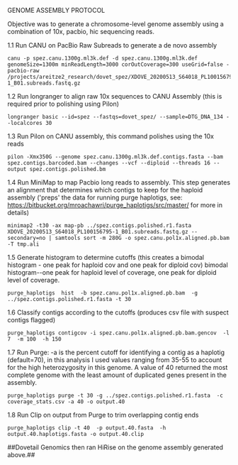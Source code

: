 GENOME ASSEMBLY PROTOCOL

Objective was to generate a chromosome-level genome assembly using a combination of 10x, pacbio, hic sequencing reads. 

1.1 Run CANU on PacBio Raw Subreads to generate a de novo assembly

```
canu -p spez.canu.1300g.ml3k.def -d spez.canu.1300g.ml3k.def genomeSize=1300m minReadLength=3000 corOutCoverage=300 useGrid=false -pacbio-raw /projects/areitze2_research/dovet_spez/XDOVE_20200513_S64018_PL100156795-1_B01.subreads.fastq.gz
```

1.2 Run longranger to align raw 10x sequences to CANU Assembly (this is required prior to polishing using Pilon)

```
longranger basic --id=spez --fastqs=dovet_spez/ --sample=DTG_DNA_134 --localcores 30
```

1.3 Run Pilon on CANU assembly, this command polishes using the 10x reads 

```
pilon -Xmx350G --genome spez.canu.1300g.ml3k.def.contigs.fasta --bam spez.contigs.barcoded.bam --changes --vcf --diploid --threads 16 --output spez.contigs.polished.bm
```

1.4 Run MiniMap to map Pacbio long reads to assembly. This step generates an alignment that determines which contigs to keep for the haploid assembly ('preps' the data for running purge haplotigs, see: https://bitbucket.org/mroachawri/purge_haplotigs/src/master/ for more in details)

```
minimap2 -t30 -ax map-pb ../spez.contigs.polished.r1.fasta XDOVE_20200513_S64018_PL100156795-1_B01.subreads.fastq.gz --secondary=no | samtools sort -m 280G -o spez.canu.pol1x.aligned.pb.bam -T tmp.ali
```

1.5 Generate histogram to determine cutoffs (this creates a bimodal histogram - one peak for haploid cov and one peak for diploid cov)
bimodal histogram--one peak for haploid level of coverage, one peak for diploid level of coverage. 

```
purge_haplotigs  hist  -b spez.canu.pol1x.aligned.pb.bam  -g ../spez.contigs.polished.r1.fasta -t 30
```

1.6 Classify contigs according to the cutoffs (produces csv file with suspect contigs flagged)

```
purge_haplotigs contigcov -i spez.canu.pol1x.aligned.pb.bam.gencov  -l 7  -m 100  -h 150
```

1.7 Run Purge: -a is the percent cutoff for identifying a contig as a haplotig (default=70), in this analysis I used values ranging from 35-55 to account for the high heterozygosity in this genome. A value of 40 returned the most complete genome with the least amount of duplicated genes present in the assembly.

```
purge_haplotigs purge -t 30 -g ../spez.contigs.polished.r1.fasta  -c coverage_stats.csv -a 40 -o output.40
```

1.8 Run Clip on output from Purge to trim overlapping contig ends

```
purge_haplotigs clip -t 40  -p output.40.fasta  -h output.40.haplotigs.fasta -o output.40.clip
```

##Dovetail Genomics then ran HiRise on the genome assembly generated above.##
